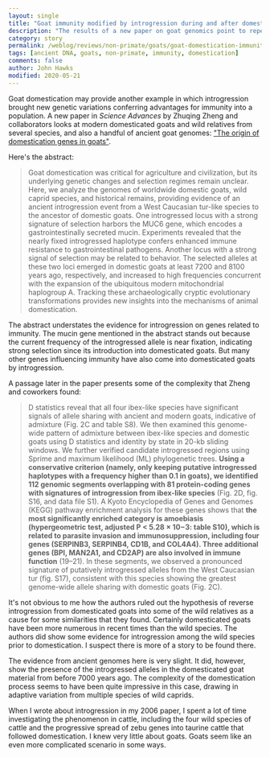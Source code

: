 ```yaml
---
layout: single
title: "Goat immunity modified by introgression during and after domestication"
description: "The results of a new paper on goat genomics point to repeated introgression of genes related to immune function as well as selection in domesticated populations."
category: story
permalink: /weblog/reviews/non-primate/goats/goat-domestication-immunity-zheng-2020.html
tags: [ancient DNA, goats, non-primate, immunity, domestication]
comments: false
author: John Hawks
modified: 2020-05-21
---
```


Goat domestication may provide another example in which introgression brought new genetic variations conferring advantages for immunity into a population. A new paper in <em>Science Advances</em> by Zhuqing Zheng and collaborators looks at modern domesticated goats and wild relatives from several species, and also a handful of ancient goat genomes: <a href="https://doi.org/10.1126/sciadv.aaz5216">"The origin of domestication genes in goats"</a>.

Here's the abstract:

<blockquote>Goat domestication was critical for agriculture and civilization, but its underlying genetic changes and selection regimes remain unclear. Here, we analyze the genomes of worldwide domestic goats, wild caprid species, and historical remains, providing evidence of an ancient introgression event from a West Caucasian tur-like species to the ancestor of domestic goats. One introgressed locus with a strong signature of selection harbors the MUC6 gene, which encodes a gastrointestinally secreted mucin. Experiments revealed that the nearly fixed introgressed haplotype confers enhanced immune resistance to gastrointestinal pathogens. Another locus with a strong signal of selection may be related to behavior. The selected alleles at these two loci emerged in domestic goats at least 7200 and 8100 years ago, respectively, and increased to high frequencies concurrent with the expansion of the ubiquitous modern mitochondrial haplogroup A. Tracking these archaeologically cryptic evolutionary transformations provides new insights into the mechanisms of animal domestication.</blockquote>

The abstract understates the evidence for introgression on genes related to immunity. The mucin gene mentioned in the abstract stands out because the current frequency of the introgressed allele is near fixation, indicating strong selection since its introduction into domesticated goats. But many other genes influencing immunity have also come into domesticated goats by introgression.

A passage later in the paper presents some of the complexity that Zheng and coworkers found:

<blockquote>D statistics reveal that all four ibex-like species have significant signals of allele sharing with ancient and modern goats, indicative of admixture (Fig. 2C and table S8). We then examined this genome-wide pattern of admixture between ibex-like species and domestic goats using D statistics and identity by state in 20-kb sliding windows. We further verified candidate introgressed regions using Sprime and maximum likelihood (ML) phylogenetic trees. <strong>Using a conservative criterion (namely, only keeping putative introgressed haplotypes with a frequency higher than 0.1 in goats), we identified 112 genomic segments overlapping with 81 protein-coding genes with signatures of introgression from ibex-like species</strong> (Fig. 2D, fig. S16, and data file S1). A Kyoto Encyclopedia of Genes and Genomes (KEGG) pathway enrichment analysis for these genes shows that <strong>the most significantly enriched category is amoebiasis (hypergeometric test, adjusted P < 5.28 × 10−3: table S10), which is related to parasite invasion and immunosuppression, including four genes (SERPINB3, SERPINB4, CD1B, and COL4A4). Three additional genes (BPI, MAN2A1, and CD2AP) are also involved in immune function</strong> (19–21). In these segments, we observed a pronounced signature of putatively introgressed alleles from the West Caucasian tur (fig. S17), consistent with this species showing the greatest genome-wide allele sharing with domestic goats (Fig. 2C).</blockquote>

It's not obvious to me how the authors ruled out the hypothesis of reverse introgression from domesticated goats into some of the wild relatives as a cause for some similarities that they found. Certainly domesticated goats have been more numerous in recent times than the wild species. The authors did show some evidence for introgression among the wild species prior to domestication. I suspect there is more of a story to be found there.

The evidence from ancient genomes here is very slight. It did, however, show the presence of the introgressed alleles in the domesticated goat material from before 7000 years ago. The complexity of the domestication process seems to have been quite impressive in this case, drawing in adaptive variation from multiple species of wild caprids.

When I wrote about introgression in my 2006 paper, I spent a lot of time investigating the phenomenon in cattle, including the four wild species of cattle and the progressive spread of zebu genes into taurine cattle that followed domestication. I knew very little about goats. Goats seem like an even more complicated scenario in some ways.
